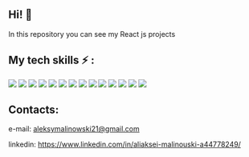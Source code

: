## Hi! 👋


In this repository you can see my React js projects





## My tech skills ⚡️ :

<img src="https://img.shields.io/badge/HTML-black?style=for-the-badge&logo=&logoColor=orange"> <img src="https://img.shields.io/badge/CSS-blue?style=for-the-badge&logo=&logoColor=white"> <img src="https://img.shields.io/badge/SAAS/SCSS-pink?style=for-the-badge&logo=&logoColor=white"> <img src="https://img.shields.io/badge/JavaScript-yellow?style=for-the-badge&logo=&logoColor=white"> <img src="https://img.shields.io/badge/React-cadetblue?style=for-the-badge&logo=&logoColor=white"> <img src="https://img.shields.io/badge/Git-gray?style=for-the-badge&logo=&logoColor=white"> <img src="https://img.shields.io/badge/Webpack-blue?style=for-the-badge&logo=&logoColor=white"> <img src="https://img.shields.io/badge/NPM-lightblue?style=for-the-badge&logo=&logoColor=black"> <img src="https://img.shields.io/badge/Redux-black?style=for-the-badge&logo=&logoColor=white"> <img src="https://img.shields.io/badge/Redux-Thunk-purple?style=for-the-badge&logo=&logoColor=white"> <img src="https://img.shields.io/badge/Redux-Tooltik-blue?style=for-the-badge&logo=&logoColor=white">  <img src="https://img.shields.io/badge/TypeScript-blue?style=for-the-badge&logo=&logoColor=white"> <img src="https://img.shields.io/badge/HOOKS-red?style=for-the-badge&logo=&logoColor=white"> <img src="https://img.shields.io/badge/Next.js-black?style=for-the-badge&logo=&logoColor=white">

## Contacts:

e-mail: aleksymalinowski21@gmail.com

linkedin: https://www.linkedin.com/in/aliaksei-malinouski-a44778249/


